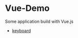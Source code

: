 # Vue-Demo

Some application build with Vue.js

* [keyboard](https://darylxyx.github.io/Demo/Vue-keyboard/)
